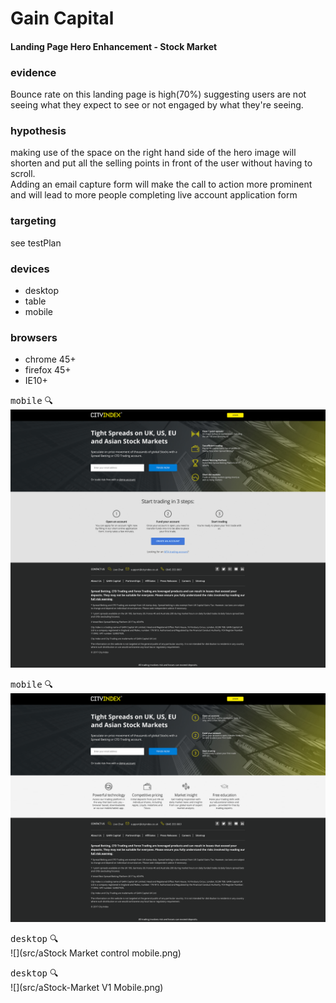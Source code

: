 #  Gain Capital
#### Landing Page Hero Enhancement - Stock Market

### evidence
Bounce rate on this landing page is high(70%) suggesting users are not seeing what they expect to see or not engaged by what they're seeing.

### hypothesis
making use of the space on the right hand side of the hero image will shorten and put all the selling points in front of the user without having to scroll.  
Adding an email capture form will make the call to action more prominent and will lead to more people completing live account application form

### targeting
see testPlan

### devices
- desktop
- table
- mobile

### browsers
- chrome 45+
- firefox 45+
- IE10+





<kbd>mobile</kbd>  :mag:            
 ![](src/aStock-Market%20V1.png)
 
 
 <kbd>mobile</kbd>  :mag:            
 ![](src/aStock-Market%20V2.png)
 

<kbd>desktop</kbd> :mag:          
![](src/aStock Market control mobile.png)


<kbd>desktop</kbd> :mag:          
![](src/aStock-Market V1 Mobile.png)





